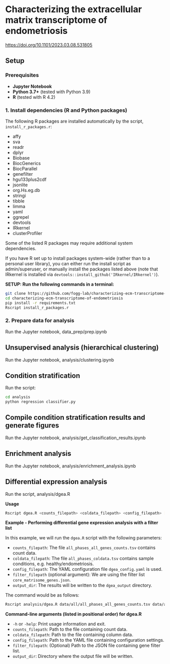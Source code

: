 # Characterizing the extracellular matrix transcriptome of endometriosis

https://doi.org/10.1101/2023.03.08.531805

## Setup

### Prerequisites

- **Jupyter Notebook**
- **Python 3.7+** (tested with Python 3.9)
- **R** (tested with R 4.2)

### 1. Install dependencies (R and Python packages)

The following R packages are installed automatically by the script, `install_r_packages.r`:
- affy
- sva
- readr
- dplyr
- Biobase
- BiocGenerics
- BiocParallel
- genefilter
- hgu133plus2cdf
- jsonlite
- org.Hs.eg.db
- stringi
- tibble
- limma
- yaml
- ggrepel
- devtools
- IRkernel
- clusterProfiler

Some of the listed R packages may require additional system dependencies.

If you have R set up to install packages system-wide (rather than to a personal user library), you can either run the install script as admin/superuser, or manually install the packages listed above (note that IRkernel is installed via `devtools::install_github('IRkernel/IRkernel')`).

**SETUP: Run the following commands in a terminal:**

```zsh
git clone https://github.com/fogg-lab/characterizing-ecm-transcriptome-of-endometriosis.git
cd characterizing-ecm-transcriptome-of-endometriosis
pip install -r requirements.txt
Rscript install_r_packages.r
```

### 2. Prepare data for analysis

Run the Jupyter notebook, data_prep/prep.ipynb

## Unsupervised analysis (hierarchical clustering)

Run the Jupyter notebook, analysis/clustering.ipynb

## Condition stratification

Run the script:

```zsh
cd analysis
python regression classifier.py
```

## Compile condition stratification results and generate figures

Run the Jupyter notebook, analysis/get_classification_results.ipynb

## Enrichment analysis

Run the Jupyter notebook, analysis/enrichment_analysis.ipynb

## Differential expression analysis

Run the script, analysis/dgea.R

**Usage**

```zsh
Rscript dgea.R <counts_filepath> <coldata_filepath> <config_filepath> [<filter_filepath>] <output_dir>
```

**Example - Performing differential gene expression analysis with a filter list**

In this example, we will run the `dgea.R` script with the following parameters:

- `counts_filepath`: The file `all_phases_all_genes_counts.tsv` contains count data. 
- `coldata_filepath`: The file `all_phases_coldata.tsv` contains sample conditions, e.g. healthy/endometriosis.
- `config_filepath`: The YAML configuration file `dgea_config.yaml` is used.
- `filter_filepath` (optional argument): We are using the filter list `core_matrisome_genes.json`.
- `output_dir`: The results will be written to the `dgea_output` directory.

The command would be as follows:

```zsh
Rscript analysis/dgea.R data/all/all_phases_all_genes_counts.tsv data/all/all_phases_coldata.tsv analysis/dgea_config.yaml analysis/core_matrisome_genes.json dgea_output
```

**Command-line arguments (listed in positional order) for dgea.R**
- `-h` or `-help`: Print usage information and exit.
- `counts_filepath`: Path to the file containing count data.
- `coldata_filepath`: Path to the file containing column data.
- `config_filepath`: Path to the YAML file containing configuration settings.
- `filter_filepath`: (Optional) Path to the JSON file containing gene filter list.
- `output_dir`: Directory where the output file will be written.
